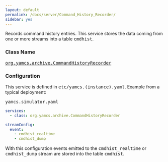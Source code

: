 ```yaml
---
layout: default
permalink: /docs/server/Command_History_Recorder/
sidebar: yes
---
```


Records command history entries. This service stores the data coming from one or more streams into a table <tt>cmdhist</tt>.

### Class Name
[<tt>org.yamcs.archive.CommandHistoryRecorder</tt>](https://www.yamcs.org/yamcs/javadoc/index.html?org/yamcs/archive/CommandHistoryRecorder.html)

### Configuration

This service is defined in <tt>etc/yamcs.(instance).yaml</tt>. Example from a typical deployment:

<pre class="r header">yamcs.simulator.yaml</pre>
```yaml
services:
  - class: org.yamcs.archive.CommandHistoryRecorder

streamConfig:
  event:
    - cmdhist_realtime
    - cmdhist_dump
```

With this configuration events emitted to the <tt>cmdhist_realtime</tt> or <tt>cmdhist_dump</tt> stream are stored into the table <tt>cmdhist</tt>.
